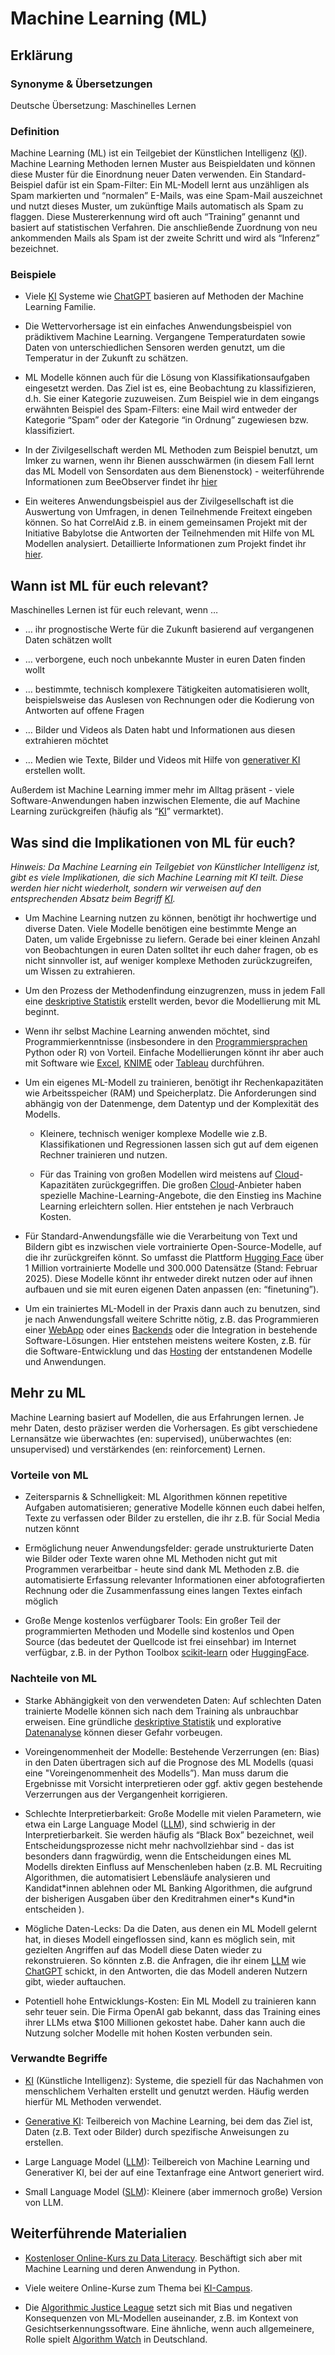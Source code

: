 # Machine Learning (ML)
## Erklärung

### Synonyme & Übersetzungen

Deutsche Übersetzung: Maschinelles Lernen

### Definition

Machine Learning (ML) ist ein Teilgebiet der Künstlichen Intelligenz ([KI](https://civic-data.de/selbstlernmaterial/#ki)). Machine Learning Methoden lernen Muster aus Beispieldaten und können diese Muster für die Einordnung neuer Daten verwenden. Ein Standard-Beispiel dafür ist ein Spam-Filter: Ein ML-Modell lernt aus unzähligen als Spam markierten und “normalen” E-Mails, was eine Spam-Mail auszeichnet und nutzt dieses Muster, um zukünftige Mails automatisch als Spam zu flaggen. Diese Mustererkennung wird oft auch “Training” genannt und basiert auf statistischen Verfahren. Die anschließende Zuordnung von neu ankommenden Mails als Spam ist der zweite Schritt und wird als “Inferenz” bezeichnet.

### Beispiele

- Viele [KI](https://example.org/ki) Systeme wie [ChatGPT](https://example.org/chatgpt) basieren auf Methoden der Machine Learning Familie.

- Die Wettervorhersage ist ein einfaches Anwendungsbeispiel von prädiktivem Machine Learning. Vergangene Temperaturdaten sowie Daten von unterschiedlichen Sensoren werden genutzt, um die Temperatur in der Zukunft zu schätzen.

- ML Modelle können auch für die Lösung von Klassifikationsaufgaben eingesetzt werden. Das Ziel ist es, eine Beobachtung zu klassifizieren, d.h. Sie einer Kategorie zuzuweisen. Zum Beispiel wie in dem eingangs erwähnten Beispiel des Spam-Filters: eine Mail wird entweder der Kategorie “Spam” oder der Kategorie “in Ordnung” zugewiesen bzw. klassifiziert.

- In der Zivilgesellschaft werden ML Methoden zum Beispiel benutzt, um Imker zu warnen, wenn ihr Bienen ausschwärmen (in diesem Fall lernt das ML Modell von Sensordaten aus dem Bienenstock) - weiterführende Informationen zum BeeObserver findet ihr [hier](https://www.correlaid.org/daten-nutzen/projektdatenbank/2019-10-BEE/)

- Ein weiteres Anwendungsbeispiel aus der Zivilgesellschaft ist die Auswertung von Umfragen, in denen Teilnehmende Freitext eingeben können. So hat CorrelAid z.B. in einem gemeinsamen Projekt mit der Initiative Babylotse die Antworten der Teilnehmenden mit Hilfe von ML Modellen analysiert. Detaillierte Informationen zum Projekt findet ihr [hier](https://www.correlaid.org/daten-nutzen/projektdatenbank/2024-06-BAB/).

## Wann ist ML für euch relevant? 

Maschinelles Lernen ist für euch relevant, wenn …

- … ihr prognostische Werte für die Zukunft basierend auf vergangenen Daten schätzen wollt

- … verborgene, euch noch unbekannte Muster in euren Daten finden wollt

- … bestimmte, technisch komplexere Tätigkeiten automatisieren wollt, beispielsweise das Auslesen von Rechnungen oder die Kodierung von Antworten auf offene Fragen

- … Bilder und Videos als Daten habt und Informationen aus diesen extrahieren möchtet

- … Medien wie Texte, Bilder und Videos mit Hilfe von [generativer KI](https://example.org/generative-ai) erstellen wollt.

Außerdem ist Machine Learning immer mehr im Alltag präsent - viele Software-Anwendungen haben inzwischen Elemente, die auf Machine Learning zurückgreifen (häufig als “[KI](https://civic-data.de/selbstlernmaterial/#ki)” vermarktet).

## Was sind die Implikationen von ML für euch? 

*Hinweis: Da Machine Learning ein Teilgebiet von Künstlicher Intelligenz ist, gibt es viele Implikationen, die sich Machine Learning mit KI teilt. Diese werden hier nicht wiederholt, sondern wir verweisen auf den entsprechenden Absatz beim Begriff [KI](https://civic-data.de/selbstlernmaterial/#ki).*

- Um Machine Learning nutzen zu können, benötigt ihr hochwertige und diverse Daten. Viele Modelle benötigen eine bestimmte Menge an Daten, um valide Ergebnisse zu liefern. Gerade bei einer kleinen Anzahl von Beobachtungen in euren Daten solltet ihr euch daher fragen, ob es nicht sinnvoller ist, auf weniger komplexe Methoden zurückzugreifen, um Wissen zu extrahieren.

- Um den Prozess der Methodenfindung einzugrenzen, muss in jedem Fall eine [deskriptive Statistik](https://example.org/deskriptive-statistik) erstellt werden, bevor die Modellierung mit ML beginnt.

- Wenn ihr selbst Machine Learning anwenden möchtet, sind Programmierkenntnisse (insbesondere in den [Programmiersprachen](https://civic-data.de/selbstlernmaterial/#programmiersprache) Python oder R) von Vorteil. Einfache Modellierungen könnt ihr aber auch mit Software wie [Excel](https://www.microsoft.com/de-de/microsoft-365/excel?market=de), [KNIME](https://www.knime.com/) oder [Tableau](https://www.tableau.com/de-de) durchführen.

- Um ein eigenes ML-Modell zu trainieren, benötigt ihr Rechenkapazitäten wie Arbeitsspeicher (RAM) und Speicherplatz. Die Anforderungen sind abhängig von der Datenmenge, dem Datentyp und der Komplexität des Modells.

  - Kleinere, technisch weniger komplexe Modelle wie z.B. Klassifikationen und Regressionen lassen sich gut auf dem eigenen Rechner trainieren und nutzen.

  - Für das Training von großen Modellen wird meistens auf [Cloud](https://civic-data.de/selbstlernmaterial/#cloud)-Kapazitäten zurückgegriffen. Die großen [Cloud](https://civic-data.de/selbstlernmaterial/#cloud)-Anbieter haben spezielle Machine-Learning-Angebote, die den Einstieg ins Machine Learning erleichtern sollen. Hier entstehen je nach Verbrauch Kosten.

- Für Standard-Anwendungsfälle wie die Verarbeitung von Text und Bildern gibt es inzwischen viele vortrainierte Open-Source-Modelle, auf die ihr zurückgreifen könnt. So umfasst die Plattform [Hugging Face](https://huggingface.com) über 1 Million vortrainierte Modelle und 300.000 Datensätze (Stand: Februar 2025). Diese Modelle könnt ihr entweder direkt nutzen oder auf ihnen aufbauen und sie mit euren eigenen Daten anpassen (en: “finetuning”).

- Um ein trainiertes ML-Modell in der Praxis dann auch zu benutzen, sind je nach Anwendungsfall weitere Schritte nötig, z.B. das Programmieren einer [WebApp](https://civic-data.de/selbstlernmaterial/#webapp) oder eines [Backends](https://civic-data.de/selbstlernmaterial/#frontend-backend) oder die Integration in bestehende Software-Lösungen. Hier entstehen meistens weitere Kosten, z.B. für die Software-Entwicklung und das [Hosting](https://civic-data.de/selbstlernmaterial/#hosting) der entstandenen Modelle und Anwendungen.

## Mehr zu ML

Machine Learning basiert auf Modellen, die aus Erfahrungen lernen. Je mehr Daten, desto präziser werden die Vorhersagen. Es gibt verschiedene Lernansätze wie überwachtes (en: supervised), unüberwachtes (en: unsupervised) und verstärkendes (en: reinforcement) Lernen.

### Vorteile von ML

- Zeitersparnis & Schnelligkeit: ML Algorithmen können repetitive Aufgaben automatisieren; generative Modelle können euch dabei helfen, Texte zu verfassen oder Bilder zu erstellen, die ihr z.B. für Social Media nutzen könnt

- Ermöglichung neuer Anwendungsfelder: gerade unstrukturierte Daten wie Bilder oder Texte waren ohne ML Methoden nicht gut mit Programmen verarbeitbar - heute sind dank ML Methoden z.B. die automatisierte Erfassung relevanter Informationen einer abfotografierten Rechnung oder die Zusammenfassung eines langen Textes einfach möglich

- Große Menge kostenlos verfügbarer Tools: Ein großer Teil der programmierten Methoden und Modelle sind kostenlos und Open Source (das bedeutet der Quellcode ist frei einsehbar) im Internet verfügbar, z.B. in der Python Toolbox [scikit-learn](https://scikit-learn.org/) oder [HuggingFace](https://huggingface.co/).

### Nachteile von ML

- Starke Abhängigkeit von den verwendeten Daten: Auf schlechten Daten trainierte Modelle können sich nach dem Training als unbrauchbar erweisen. Eine gründliche [deskriptive Statistik](https://example.org/deskriptive-statistik) und explorative [Datenanalyse](https://civic-data.de/selbstlernmaterial/#datenanalyse) können dieser Gefahr vorbeugen.

- Voreingenommenheit der Modelle: Bestehende Verzerrungen (en: Bias) in den Daten übertragen sich auf die Prognose des ML Modells (quasi eine "Voreingenommenheit des Modells”). Man muss darum die Ergebnisse mit Vorsicht interpretieren oder ggf. aktiv gegen bestehende Verzerrungen aus der Vergangenheit korrigieren.

- Schlechte Interpretierbarkeit: Große Modelle mit vielen Parametern, wie etwa ein Large Language Model ([LLM](https://example.org/llm)), sind schwierig in der Interpretierbarkeit. Sie werden häufig als “Black Box” bezeichnet, weil Entscheidungsprozesse nicht mehr nachvollziehbar sind - das ist besonders dann fragwürdig, wenn die Entscheidungen eines ML Modells direkten Einfluss auf Menschenleben haben (z.B. ML Recruiting Algorithmen, die automatisiert Lebensläufe analysieren und Kandidat\*innen ablehnen oder ML Banking Algorithmen, die aufgrund der bisherigen Ausgaben über den Kreditrahmen einer\*s Kund\*in entscheiden ).

- Mögliche Daten-Lecks: Da die Daten, aus denen ein ML Modell gelernt hat, in dieses Modell eingeflossen sind, kann es möglich sein, mit gezielten Angriffen auf das Modell diese Daten wieder zu rekonstruieren. So könnten z.B. die Anfragen, die ihr einem [LLM](https://civic-data.de/selbstlernmaterial/#llm) wie [ChatGPT](https://civic-data.de/selbstlernmaterial/#chatgpt) schickt, in den Antworten, die das Modell anderen Nutzern gibt, wieder auftauchen.

- Potentiell hohe Entwicklungs-Kosten: Ein ML Modell zu trainieren kann sehr teuer sein. Die Firma OpenAI gab bekannt, dass das Training eines ihrer LLMs etwa $100 Millionen gekostet habe. Daher kann auch die Nutzung solcher Modelle mit hohen Kosten verbunden sein.

### Verwandte Begriffe

- [KI](https://example.org/ki) (Künstliche Intelligenz): Systeme, die speziell für das Nachahmen von menschlichem Verhalten erstellt und genutzt werden. Häufig werden hierfür ML Methoden verwendet.

- [Generative KI](https://example.org/generative-ai): Teilbereich von Machine Learning, bei dem das Ziel ist, Daten (z.B. Text oder Bilder) durch spezifische Anweisungen zu erstellen.

- Large Language Model ([LLM](https://example.org/llm)): Teilbereich von Machine Learning und Generativer KI, bei der auf eine Textanfrage eine Antwort generiert wird.

- Small Language Model ([SLM](https://example.org/slm)): Kleinere (aber immernoch große) Version von LLM.

## Weiterführende Materialien

- [Kostenloser Online-Kurs zu Data Literacy](https://ki-campus.org/courses/dali-datamining-THK). Beschäftigt sich aber mit Machine Learning und deren Anwendung in Python.

- Viele weitere Online-Kurse zum Thema bei [KI-Campus](https://ki-campus.org/).

- Die [Algorithmic Justice League](https://www.ajl.org/) setzt sich mit Bias und negativen Konsequenzen von ML-Modellen auseinander, z.B. im Kontext von Gesichtserkennungssoftware. Eine ähnliche, wenn auch allgemeinere, Rolle spielt [Algorithm Watch](https://algorithmwatch.org/de/) in Deutschland.

